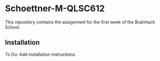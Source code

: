 # Schoettner-M-QLSC612

This repository contains the assignment for the first week of the Brainhack School.

## Installation

To Do: Add installation instructions.
